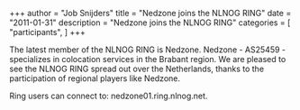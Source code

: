 +++
author = "Job Snijders"
title = "Nedzone joins the NLNOG RING"
date = "2011-01-31"
description = "Nedzone joins the NLNOG RING"
categories = [
    "participants",
]
+++

The latest member of the NLNOG RING is Nedzone. Nedzone - AS25459 - specializes in colocation services in the Brabant region. We are pleased to see the NLNOG RING spread out over the Netherlands, thanks to the participation of regional players like Nedzone.

Ring users can connect to: nedzone01.ring.nlnog.net.

